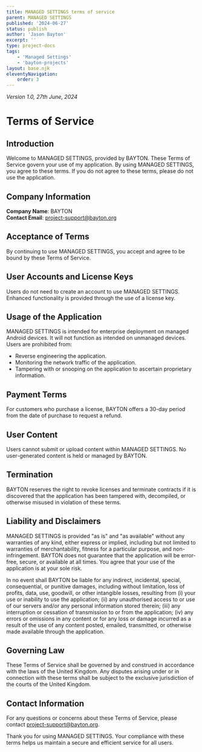 ```yaml
---
title: MANAGED SETTINGS terms of service
parent: MANAGED SETTINGS
published: '2024-06-27'
status: publish
author: 'Jason Bayton'
excerpt: ''
type: project-docs
tags: 
    - 'Managed Settings'
    - 'bayton-projects'
layout: base.njk
eleventyNavigation: 
    order: 3
---
```

_Version 1.0, 27th June, 2024_

# Terms of Service

## Introduction
Welcome to MANAGED SETTINGS, provided by BAYTON. These Terms of Service govern your use of my application. By using MANAGED SETTINGS, you agree to these terms. If you do not agree to these terms, please do not use the application.

## Company Information
**Company Name**: BAYTON  
**Contact Email**: [project-support@bayton.org](mailto:project-support@bayton.org)

## Acceptance of Terms
By continuing to use MANAGED SETTINGS, you accept and agree to be bound by these Terms of Service.

## User Accounts and License Keys
Users do not need to create an account to use MANAGED SETTINGS. Enhanced functionality is provided through the use of a license key.

## Usage of the Application
MANAGED SETTINGS is intended for enterprise deployment on managed Android devices. It will not function as intended on unmanaged devices. Users are prohibited from:
- Reverse engineering the application.
- Monitoring the network traffic of the application.
- Tampering with or snooping on the application to ascertain proprietary information.

## Payment Terms
For customers who purchase a license, BAYTON offers a 30-day period from the date of purchase to request a refund.

## User Content
Users cannot submit or upload content within MANAGED SETTINGS. No user-generated content is held or managed by BAYTON.

## Termination
BAYTON reserves the right to revoke licenses and terminate contracts if it is discovered that the application has been tampered with, decompiled, or otherwise misused in violation of these terms.

## Liability and Disclaimers
MANAGED SETTINGS is provided "as is" and "as available" without any warranties of any kind, either express or implied, including but not limited to warranties of merchantability, fitness for a particular purpose, and non-infringement. BAYTON does not guarantee that the application will be error-free, secure, or available at all times. You agree that your use of the application is at your sole risk.

In no event shall BAYTON be liable for any indirect, incidental, special, consequential, or punitive damages, including without limitation, loss of profits, data, use, goodwill, or other intangible losses, resulting from (i) your use or inability to use the application; (ii) any unauthorised access to or use of our servers and/or any personal information stored therein; (iii) any interruption or cessation of transmission to or from the application; (iv) any errors or omissions in any content or for any loss or damage incurred as a result of the use of any content posted, emailed, transmitted, or otherwise made available through the application.

## Governing Law
These Terms of Service shall be governed by and construed in accordance with the laws of the United Kingdom. Any disputes arising under or in connection with these terms shall be subject to the exclusive jurisdiction of the courts of the United Kingdom.

## Contact Information
For any questions or concerns about these Terms of Service, please contact [project-support@bayton.org](mailto:project-support@bayton.org).

Thank you for using MANAGED SETTINGS. Your compliance with these terms helps us maintain a secure and efficient service for all users.